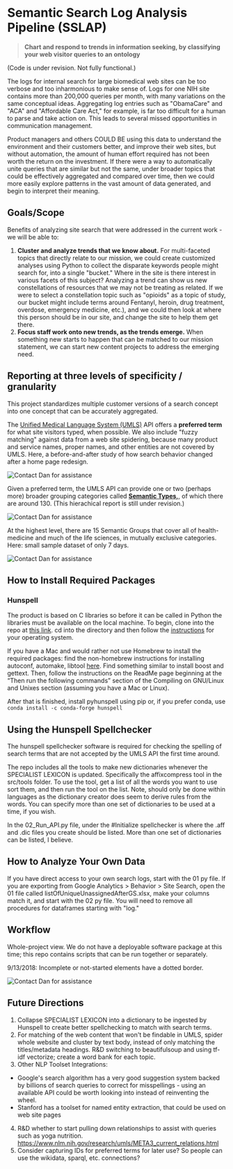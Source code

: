 # Semantic Search Log Analysis Pipeline (SSLAP)

> **Chart and respond to trends in information seeking, by classifying your web visitor queries to an ontology**

(Code is under revision. Not fully functional.)

The logs for internal search for large biomedical web sites can be too verbose and too inharmonious to make sense of. Logs for one NIH site contains more than 200,000 queries per month, with many variations on the same conceptual ideas. Aggregating log entries such as "ObamaCare" and "ACA" and "Affordable Care Act," for example, is far too difficult for a human to parse and take action on. This leads to several missed opportunities in communication management.

Product managers and others COULD BE using this data to understand the environment and their customers better, and improve their web sites, but without automation, the amount of human effort required has not been worth the return on the investment. If there were a way to automatically unite queries that are similar but not the same, under broader topics that could be effectively aggregated and compared over time, then we could more easily explore patterns in the vast amount of data generated, and begin to interpret their meaning.


## Goals/Scope 

Benefits of analyzing site search that were addressed in the current work - we will be able to:

1. **Cluster and analyze trends that we know about.** For multi-faceted topics that directly relate to our mission, we could create customized analyses using Python to collect the disparate keywords people might search for, into a single "bucket." Where in the site is there interest in various facets of this subject? Analyzing a trend can show us new constellations of resources that we may not be treating as related. If we were to select a constellation topic such as "opioids" as a topic of study, our bucket might include terms around Fentanyl, heroin, drug treatment, overdose, emergency medicine, etc.), and we could then look at where this person should be in our site, and change the site to help them get there.
2. **Focus staff work onto new trends, as the trends emerge.** When something new starts to happen that can be matched to our mission statement, we can start new content projects to address the emerging need.


## Reporting at three levels of specificity / granularity

This project standardizes multiple customer versions of a search concept into one concept that can be accurately aggregated.

The [Unified Medical Language System (UMLS)](https://www.nlm.nih.gov/research/umls/quickstart.html) API offers a **preferred term** for what site visitors typed, when possible.  We also include "fuzzy matching" against data from a web site spidering, because many product and service names, proper names, and other entities are not covered by UMLS. Here, a before-and-after study of how search behavior changed after a home page redesign.

![Contact Dan for assistance](BiggestMovers-June-NLM_Home.png "Biggest movers, June vs. May")

Given a preferred term, the UMLS API can provide one or two (perhaps more) broader grouping categories called [**Semantic Types,**](https://www.nlm.nih.gov/research/umls/META3_current_semantic_types.html), of which there are around 130. (This hierachical report is still under revision.)

![Contact Dan for assistance](SemanticTypes.png "Semantic Types")

At the highest level, there are 15 Semantic Groups that cover all of health-medicine and much of the life sciences, in mutually exclusive categories. Here: small sample dataset of only 7 days.

![Contact Dan for assistance](searches-by-semantic-group.png "Example week")


## How to Install Required Packages

### Hunspell

The product is based on C libraries so before it can be called in Python the libraries must be available on the local machine.
To begin, clone into the repo at [this link](https://github.com/hunspell/hunspell). cd into the directory and then  follow the [instructions](https://github.com/hunspell/hunspell/blob/master/README.md) for your operating system.

If you have a Mac and would rather not use Homebrew to install the required packages: find the non-homebrew instructions for installing autoconf, automake, libtool [here](https://superuser.com/questions/383580/how-to-install-autoconf-automake-and-related-tools-on-mac-os-x-from-source). Find something similar to install boost and gettext. Then, follow the instructions on the ReadMe page beginning at the “Then run the following commands” section of the Compiling on GNU/Linux and Unixes section (assuming you have a Mac or Linux). 

After that is finished, install pyhunspell using pip or, if you prefer conda, use `conda install -c conda-forge hunspell`


## Using the Hunspell Spellchecker

The hunspell spellchecker software is required for checking the spelling of search terms that are not accepted by the UMLS API the first time around. 

The repo includes all the tools to make new dictionaries whenever the SPECIALIST LEXICON is updated. Specifically the affixcompress tool in the src/tools folder. To use the tool, get a list of all the words you want to use sort them, and then run the tool on the list. Note, should only be done within languages as the dictionary creator does seem to derive rules from the words. You can specify more than one set of dictionaries to be used at a time, if you wish.

In the 02_Run_API.py file, under the #Initialize spellchecker is where the .aff and .dic files you create should be listed. More than one set of dictionaries can be listed, I believe.


## How to Analyze Your Own Data

If you have direct access to your own search logs, start with the 01 py file. If you are exporting from Google Analytics > Behavior > Site Search, open the 01 file called listOfUniqueUnassignedAfterGS.xlsx, make your columns match it, and start with the 02 py file. You will need to remove all procedures for dataframes starting with "log."


## Workflow

Whole-project view. We do not have a deployable software package at this time; this repo contains scripts that can be run together or separately.

9/13/2018: Incomplete or not-started elements have a dotted border.

![Contact Dan for assistance](searchLogAnalysisPipeline.png "Workflow")


## Future Directions

1. Collapse SPECIALIST LEXICON into a dictionary to be ingested by Hunspell to create better spellchecking to match with search terms.
2. For matching of the web content that won't be findable in UMLS, spider whole website and cluster by text body, instead of only matching the titles/metadata headings. R&D switching to beautifulsoup and using tf-idf vectorize; create a word bank for each topic.
3. Other NLP Toolset Integrations: 
  + Google's search algorithm has a very good suggestion system backed by billions of search queries to correct for misspellings - using an available API could be worth looking into instead of reinventing the wheel.
  + Stanford has a toolset for named entity extraction, that could be used on web site pages
4. R&D whether to start pulling down relationships to assist with queries such as yoga nutrition. https://www.nlm.nih.gov/research/umls/META3_current_relations.html
5. Consider capturing IDs for preferred terms for later use? So people can use the wikidata, sparql, etc. connections?
